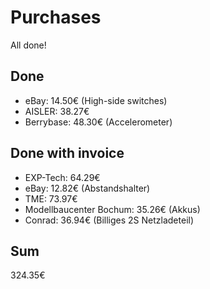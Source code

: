 # Purchases
All done!

## Done
- eBay: 14.50€ (High-side switches)
- AISLER: 38.27€
- Berrybase: 48.30€ (Accelerometer)

## Done with invoice
- EXP-Tech: 64.29€
- eBay: 12.82€ (Abstandshalter)
- TME: 73.97€
- Modellbaucenter Bochum: 35.26€ (Akkus)
- Conrad: 36.94€ (Billiges 2S Netzladeteil)

## Sum
324.35€
